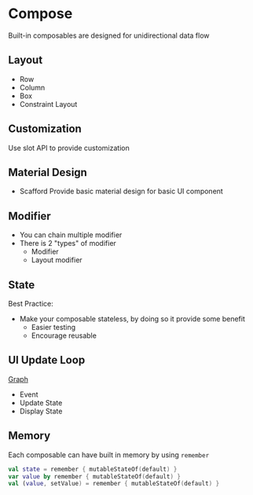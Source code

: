 # Compose
Built-in composables are designed for unidirectional data flow

## Layout
* Row
* Column
* Box
* Constraint Layout

## Customization
Use slot API to provide customization

## Material Design
* Scafford Provide basic material design for basic UI component

## Modifier
* You can chain multiple modifier
* There is 2 "types" of modifier
    - Modifier
    - Layout modifier

## State
Best Practice:
* Make your composable stateless, by doing so it provide some benefit
    - Easier testing
    - Encourage reusable

## UI Update Loop
[Graph](https://developer.android.com/codelabs/jetpack-compose-state/img/1be37cbec4304401.png)
* Event
* Update State
* Display State

## Memory
Each composable can have built in memory by using `remember`
```kotlin
val state = remember { mutableStateOf(default) }
var value by remember { mutableStateOf(default) }
val (value, setValue) = remember { mutableStateOf(default) }
```